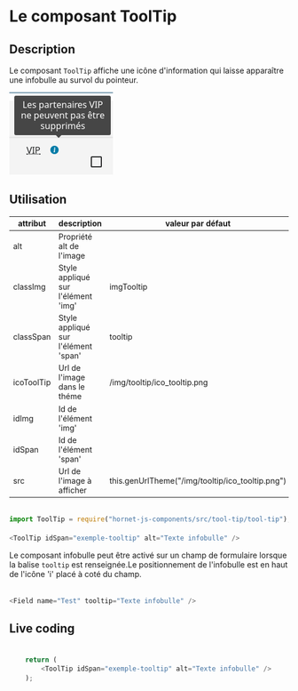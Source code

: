 # Le composant ToolTip

## Description

Le composant `ToolTip` affiche une icône d'information qui laisse apparaître une infobulle au survol du pointeur.

![infobulle](../sources/tool-tip/tool-tip.png)

## Utilisation

| attribut   | description                                         | valeur par défaut                                |
| ---------- | --------------------------------------------------- | ------------------------------------------------ |
| alt        | Propriété alt de l'image                            |                                                  |
| classImg   | Style appliqué sur l'élément 'img'                  | imgTooltip                                       |
| classSpan  | Style appliqué sur l'élément 'span'                 | tooltip                                          |
| icoToolTip | Url de l'image dans le théme                        | /img/tooltip/ico_tooltip.png                     |
| idImg      | Id de l'élément 'img'                               |                                                  |
| idSpan     | Id de l'élément 'span'                              |                                                  |
| src        | Url de l'image à afficher                           | this.genUrlTheme("/img/tooltip/ico_tooltip.png") |

```javascript

import ToolTip = require("hornet-js-components/src/tool-tip/tool-tip");

<ToolTip idSpan="exemple-tooltip" alt="Texte infobulle" />

```

Le composant infobulle peut être activé sur un champ de formulaire lorsque la balise `tooltip` est renseignée.Le positionnement de l'infobulle est en haut de l'icône 'i' placé à coté du champ.

```javascript

<Field name="Test" tooltip="Texte infobulle" />

```

## Live coding

```javascript showroom

    return (
        <ToolTip idSpan="exemple-tooltip" alt="Texte infobulle" />
    );
```